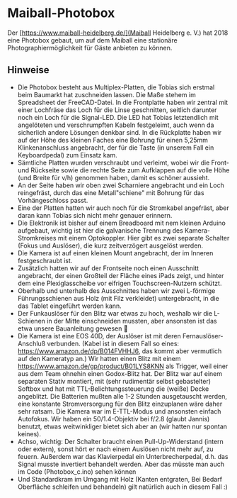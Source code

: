# Maiball-Photobox

Der [https://www.maiball-heidelberg.de/](Maiball Heidelberg e. V.) hat 2018 eine Photobox gebaut, um auf dem Maiball eine stationäre Photographiermöglichkeit für Gäste anbieten zu können.

## Hinweise

* Die Photobox besteht aus Multiplex-Platten, die Tobias sich erstmal beim Baumarkt hat zuschneiden lassen. Die Maße stehem im Spreadsheet der FreeCAD-Datei.
In die Frontplatte haben wir zentral mit einer Lochfräse das Loch für die Linse geschnitten, seitlich darunter noch ein Loch für die Signal-LED. Die LED hat Tobias letztendlich mit angelöteten und verschrumpften Kabeln festgeleimt, auch wenn da sicherlich andere Lösungen denkbar sind. In die Rückplatte haben wir auf der Höhe des kleinen Faches eine Bohrung für einen 5,25mm Klinkenanschluss angebracht, der für die Taste (in unserem Fall ein Keyboardpedal) zum Einsatz kam.
* Sämtliche Platten wurden verschraubt und verleimt, wobei wir die Front- und Rückseite sowie die rechte Seite zum Aufklappen auf die volle Höhe (und Breite für v/h) genommen haben, damit es schöner aussieht.
* An der Seite haben wir oben zwei Scharniere angebracht und ein Loch reingefräst, durch das eine Metall"schiene" mit Bohrung für das Vorhängeschloss passt.
* Eine der Platten hatten wir auch noch für die Stromkabel angefräst, aber daran kann Tobias sich nicht mehr genauer erinnern.
* Die Elektronik ist bisher auf einem Breadboard mit nem kleinen Arduino aufgebaut, wichtig ist hier die galvanische Trennung des Kamera-Stromkreises mit einem Optokoppler. Hier gibt es zwei separate Schalter (Fokus und Auslöser), die kurz zeitverzögert ausgelöst werden.
* Die Kamera ist auf einen kleinen Mount angebracht, der im Inneren festgeschraubt ist.
* Zusätzlich hatten wir auf der Frontseite noch einen Ausschnitt angebracht, der einen Großteil der Fläche eines iPads zeigt, und hinter dem eine Plexiglasscheibe vor eifrigen Touchscreen-Nutzern schützt.
* Oberhalb und unterhalb des Ausschnittes haben wir zwei L-förmige Führungsschienen aus Holz (mit Filz verkleidet) untergebracht, in die das Tablet eingeführt werden kann.
* Der Funkauslöser für den Blitz war etwas zu hoch, weshalb wir die L-Schienen in der Mitte einschneiden mussten, aber ansonsten ist das etwa unsere Bauanleitung gewesen 🙂
* Die Kamera ist eine EOS 40D, der Auslöser ist mit deren Fernauslöser-Anschluß verbunden. (Kabel ist in diesem Fall so eines: https://www.amazon.de/dp/B014FVHHJ6, das kommt aber vermutlich auf den Kameratyp an.) Wir hatten einen Blitz mit einem https://www.amazon.de/gp/product/B01LYS8KNN als Trigger, weil einer aus dem Team ohnehin einen Godox-Blitz hat. Der Blitz war auf einem separaten Stativ montiert, mit (sehr rudimentär selbst gebastelter) Softbox und hat mit TTL-Belichtungssteuerung die (weiße) Decke angeblitzt. Die Batterien mußten alle 1-2 Stunden ausgetauscht werden, eine konstante Stromversorgung für den Blitz einzuplanen wäre daher sehr ratsam. Die Kamera war im E-TTL-Modus und ansonsten einfach Autofokus. Wir haben ein 50/1.4-Objektiv bei f/2.8 (glaubt Jannis) benutzt, etwas weitwinkliger bietet sich aber an (wir hatten nur spontan keines).
* Achso, wichtig: Der Schalter braucht einen Pull-Up-Widerstand (intern oder extern), sonst hört er nach einem Auslösen nicht mehr auf, zu feuern. Außerdem war das Klavierpedal ein Unterbrecherpedal, d.h. das Signal musste invertiert behandelt werden. Aber das müsste man auch im Code (Photobox_c.ino) sehen können
* Und Standardkram im Umgang mit Holz (Kanten entgraten, Bei Bedarf Oberfläche schleifen und behandeln) gilt natürlich auch in diesem Fall :)
